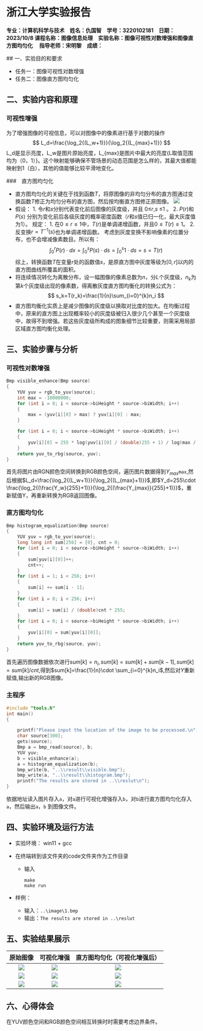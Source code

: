 # 浙江大学实验报告

**专业：计算机科学与技术&emsp;姓名：仇国智&emsp;学号：3220102181&emsp;日期：2023/10/8 
课程名称：图像信息处理&emsp;实验名称：图像可视性对数增强和图像直方图均匀化&emsp; 
指导老师：宋明黎&emsp;成绩：**

<div align=center STYLE="page-break-after: always;">
</div>
## 一、实验目的和要求

- 任务一：图像可视性对数增强
- 任务二：图像直方图均匀化

## 二、实验内容和原理
### 可视性增强
 为了增强图像的可视信息，可以对图像中的像素进行基于对数的操作
$$
L_d=\frac{\log_2{(L_w+1)}}{\log_2{(L_{max}+1)}}
$$
L_d是显示亮度，L_w是图片原始亮度，L_{max}是图片中最大的亮度{L取值范围均为（0，1）}。这个映射能够确保不管场景的动态范围是怎么样的，其最大值都能映射到1（白），其他的值能够比较平滑地变化。

###　直方图均匀化

- 直方图均匀化的关键在于找到函数$T$，将原图像的非均匀分布的直方图通过变换函数$T$修正为均匀分布的直方图，然后按均衡直方图修正原图像。
	![](.\\1.png)
- 假设：
    	1. 令$r$和$s$分别代表变化前后图像的灰度级，并且 0≤$r$,$s$ ≤1 。
    	2. $P(r)$和$P(s)$ 分别为变化前后各级灰度的概率密度函数（$r$和$s$值已归一化，最大灰度值为1）。
	规定：
    	1. 在$0≤r≤1$中，$T(r)$是单调递增函数，并且$0≤T(r)≤1$。
    	2. 反变换$r = T^{-1}(s)$也为单调递增函数。
		考虑到灰度变换不影响像素的位置分布，也不会增减像素数目。所以有：
	$$
	\int_{0}^{r} P(r)\cdot dx = \int_{0}^{s} P(s)\cdot ds = \int_{0}^{s} 1\cdot ds = s = T(r)
	$$
	综上，转换函数$T$在变量$r$处的函数值$s$，是原直方图中灰度等级为$[0,r]$以内的直方图曲线所覆盖的面积。 
- 将连续情况转化为离散分布，设一幅图像的像素总数为$n$，分$L$个灰度级，$n_k$为第$k$个灰度级出现的像素数，得离散灰度直方图均衡化的转换公式为：
	$$
	s_k=T(r_k)=\frac{1}{n}\sum_{i=0}^{k}n_i
	$$
- 直方图均衡化实质上是减少图像的灰度级以换取对比度的加大。在均衡过程中，原来的直方图上出现概率较小的灰度级被归入很少几个甚至一个灰度级中，故得不到增强。若这些灰度级所构成的图象细节比较重要，则需采用局部区域直方图均衡化处理。 
## 三、实验步骤与分析

### 可视性对数增强

```c
Bmp visible_enhance(Bmp source)
{
    YUV yuv = rgb_to_yuv(source);
    int max = -10000000;
    for (int i = 0; i < source->biHeight * source->biWidth; i++)
    {
        max = (yuv[i][0] > max) ? yuv[i][0] : max;
    }

    for (int i = 0; i < source->biHeight * source->biWidth; i++)
    {
        yuv[i][0] = 255 * log(yuv[i][0] / (double)255 + 1) / log(max / (double)255 + 1);
    }
    return yuv_to_rbg(source, yuv);
}
```
首先将图片由RGN颜色空间转换到RGB颜色空间，遍历图片数据得到$Y_{max}$`max`,然后根据$L_d=\frac{\log_2{(L_w+1)}}{\log_2{(L_{max}+1)}}$,即$Y_d=255\cdot \frac{\log_2{(\frac{Y_w}{255}+1)}}{\log_2{(\frac{Y_{max}}{255}+1)}}$，重新赋值Y，再重新转换为RGB返回图像。
### 直方图均匀化

```c
Bmp histogram_equalization(Bmp source)
{
    YUV yuv = rgb_to_yuv(source);
    long long int sum[256] = {0}, cnt = 0;
    for (int i = 0; i < source->biHeight * source->biWidth; i++)
    {
        sum[yuv[i][0]]++;
        cnt++;
    }
    for (int i = 1; i < 256; i++)
    {
        sum[i] += sum[i - 1];
    }
    for (int i = 0; i < 256; i++)
    {
        sum[i] = sum[i] / (double)cnt * 255;
    }
    for (int i = 0; i < source->biHeight * source->biWidth; i++)
    {
        yuv[i][0] = sum[yuv[i][0]];
    }
    return yuv_to_rbg(source, yuv);
}
```
首先遍历图像数据依次进行$sum[k]=n_i,sum[k]=sum[k]+sum[k-1],sum[k]=sum[k]/cnt$,得到$sum[k]=\frac{1}{n}\cdot \sum_{i=0}^{k}n_i$,然后对$Y$重新赋值,输出新的RGB图像。
### 主程序
```c
#include "tools.h"
int main()
{

    printf("Please input the location of the image to be processed.\n");
    char source[300];
    gets(source);
    Bmp a = bmp_read(source), b;
    YUV yuv;
    b = visible_enhance(a);
    a = histogram_equalization(b);
    bmp_write(b, "..\\result\\visible.bmp");
    bmp_write(a, "..\\result\\histogram.bmp");
    printf("The results are stored in ..\\reslut\n");
}
```
依据地址读入图片存入`a`，对`a`进行可视化增强存入`b`，对`b`进行直方图均匀化存入`a`，然后输出`a`，`b` 到图像文件。
## 四、实验环境及运行方法

- 实验环境： win11 + gcc 

- 在终端转到该文件夹的code文件夹作为工作目录

  -  输入 
		```
		make
		make run
		```

-  样例：

   - 输入：`..\image\1.bmp`
   - 输出：`The results are stored in ..\reslut`
## 五、实验结果展示
|原始图像|可视化增强|直方图均匀化（可视化增强后）|
|:---:|:---:|:---:|
|![](..\image\1.bmp)|![](..\result\visible1.bmp)|![](..\result\histogram1.bmp)|
|![](..\image\2.bmp)|![](..\result\visible2.bmp)|![](..\result\histogram2.bmp)|
|![](..\image\3.bmp)|![](..\result\visible3.bmp)|![](..\result\histogram3.bmp)|
## 六、心得体会
在YUV颜色空间和RGB颜色空间相互转换时时需要考虑边界条件。